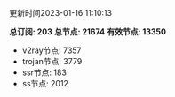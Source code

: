 更新时间2023-01-16 11:10:13

**总订阅: 203**
**总节点: 21674**
**有效节点: 13350**
- v2ray节点: 7357
- trojan节点: 3779
- ssr节点: 183
- ss节点: 2012
